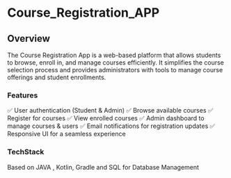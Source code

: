 # Course_Registration_APP



## Overview
The Course Registration App is a web-based platform that allows students to browse, enroll in, and manage courses efficiently. It simplifies the course selection process and provides administrators with tools to manage course offerings and student enrollments.

### Features

✅ User authentication (Student & Admin)
✅ Browse available courses
✅ Register for courses
✅ View enrolled courses
✅ Admin dashboard to manage courses & users
✅ Email notifications for registration updates
✅ Responsive UI for a seamless experience

### TechStack
Based on JAVA , Kotlin, Gradle and SQL for Database Management

